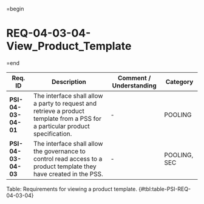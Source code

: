=begin

# REQ-04-03-04-View_Product_Template

=end

| Req. ID | Description | Comment / Understanding | Category |
| ------- | ----------- | ----------------------- | -------- |
| __PSI-04-03-04-01__ | The interface shall allow a party to request and retrieve a product template from a PSS for a particular product specification. | - | POOLING |
| __PSI-04-03-04-03__ | The interface shall allow the governance to control read access to a product template they have created in the PSS. | - | POOLING, SEC |

Table: Requirements for viewing a product template. {#tbl:table-PSI-REQ-04-03-04}
